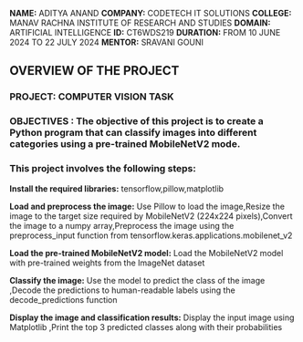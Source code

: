 **NAME:** ADITYA ANAND 
**COMPANY:** CODETECH IT SOLUTIONS
**COLLEGE:**  MANAV RACHNA INSTITUTE OF RESEARCH AND STUDIES
**DOMAIN:** ARTIFICIAL INTELLIGENCE
**ID:** CT6WDS219
**DURATION:** FROM 10 JUNE 2024 TO 22 JULY 2024
**MENTOR:** SRAVANI GOUNI


## OVERVIEW OF THE PROJECT
### PROJECT: COMPUTER VISION TASK

### OBJECTIVES : The objective of this project is to create a Python program that can classify images into different categories using a pre-trained MobileNetV2 mode. 

### This project involves the following steps:

**Install the required libraries:** tensorflow,pillow,matplotlib

**Load and preprocess the image:** Use Pillow to load the image,Resize the image to the target size required by MobileNetV2 (224x224 pixels),Convert the image to a numpy array,Preprocess the image using the preprocess_input function from tensorflow.keras.applications.mobilenet_v2

**Load the pre-trained MobileNetV2 model:** Load the MobileNetV2 model with pre-trained weights from the ImageNet dataset

**Classify the image:** Use the model to predict the class of the image ,Decode the predictions to human-readable labels using the decode_predictions function

**Display the image and classification results:** Display the input image using Matplotlib ,Print the top 3 predicted classes along with their probabilities
